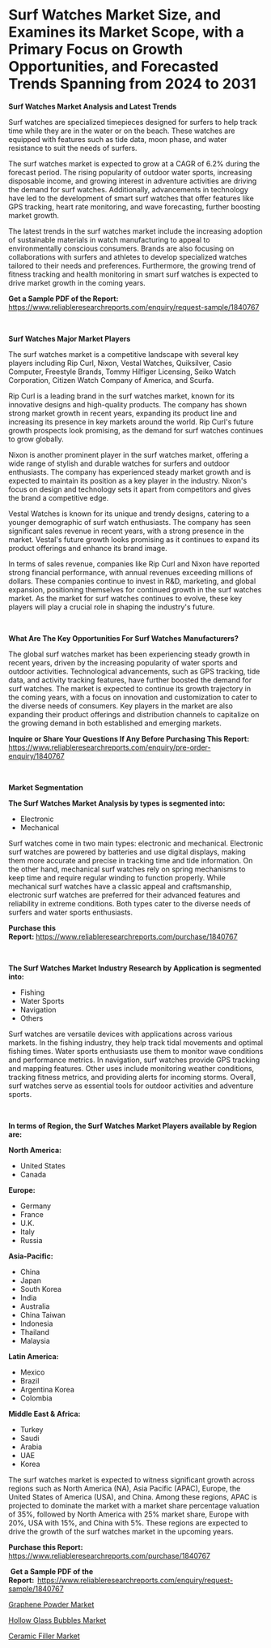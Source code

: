 <p><h1>Surf Watches Market Size, and Examines its Market Scope, with a Primary Focus on Growth Opportunities, and Forecasted Trends Spanning from 2024 to 2031</h1></p><p><strong>Surf Watches Market Analysis and Latest Trends</strong></p>
<p><p>Surf watches are specialized timepieces designed for surfers to help track time while they are in the water or on the beach. These watches are equipped with features such as tide data, moon phase, and water resistance to suit the needs of surfers.</p><p>The surf watches market is expected to grow at a CAGR of 6.2% during the forecast period. The rising popularity of outdoor water sports, increasing disposable income, and growing interest in adventure activities are driving the demand for surf watches. Additionally, advancements in technology have led to the development of smart surf watches that offer features like GPS tracking, heart rate monitoring, and wave forecasting, further boosting market growth.</p><p>The latest trends in the surf watches market include the increasing adoption of sustainable materials in watch manufacturing to appeal to environmentally conscious consumers. Brands are also focusing on collaborations with surfers and athletes to develop specialized watches tailored to their needs and preferences. Furthermore, the growing trend of fitness tracking and health monitoring in smart surf watches is expected to drive market growth in the coming years.</p></p>
<p><strong>Get a Sample PDF of the Report:&nbsp;</strong> <a href="https://www.reliableresearchreports.com/enquiry/request-sample/1840767">https://www.reliableresearchreports.com/enquiry/request-sample/1840767</a></p>
<p>&nbsp;</p>
<p><strong>Surf Watches Major Market Players</strong></p>
<p><p>The surf watches market is a competitive landscape with several key players including Rip Curl, Nixon, Vestal Watches, Quiksilver, Casio Computer, Freestyle Brands, Tommy Hilfiger Licensing, Seiko Watch Corporation, Citizen Watch Company of America, and Scurfa.</p><p>Rip Curl is a leading brand in the surf watches market, known for its innovative designs and high-quality products. The company has shown strong market growth in recent years, expanding its product line and increasing its presence in key markets around the world. Rip Curl's future growth prospects look promising, as the demand for surf watches continues to grow globally.</p><p>Nixon is another prominent player in the surf watches market, offering a wide range of stylish and durable watches for surfers and outdoor enthusiasts. The company has experienced steady market growth and is expected to maintain its position as a key player in the industry. Nixon's focus on design and technology sets it apart from competitors and gives the brand a competitive edge.</p><p>Vestal Watches is known for its unique and trendy designs, catering to a younger demographic of surf watch enthusiasts. The company has seen significant sales revenue in recent years, with a strong presence in the market. Vestal's future growth looks promising as it continues to expand its product offerings and enhance its brand image.</p><p>In terms of sales revenue, companies like Rip Curl and Nixon have reported strong financial performance, with annual revenues exceeding millions of dollars. These companies continue to invest in R&D, marketing, and global expansion, positioning themselves for continued growth in the surf watches market. As the market for surf watches continues to evolve, these key players will play a crucial role in shaping the industry's future.</p></p>
<p>&nbsp;</p>
<p><strong>What Are The Key Opportunities For Surf Watches Manufacturers?</strong></p>
<p><p>The global surf watches market has been experiencing steady growth in recent years, driven by the increasing popularity of water sports and outdoor activities. Technological advancements, such as GPS tracking, tide data, and activity tracking features, have further boosted the demand for surf watches. The market is expected to continue its growth trajectory in the coming years, with a focus on innovation and customization to cater to the diverse needs of consumers. Key players in the market are also expanding their product offerings and distribution channels to capitalize on the growing demand in both established and emerging markets.</p></p>
<p><strong>Inquire or Share Your Questions If Any Before Purchasing This Report:</strong> <a href="https://www.reliableresearchreports.com/enquiry/pre-order-enquiry/1840767">https://www.reliableresearchreports.com/enquiry/pre-order-enquiry/1840767</a></p>
<p>&nbsp;</p>
<p><strong>Market Segmentation</strong></p>
<p><strong>The Surf Watches Market Analysis by types is segmented into:</strong></p>
<p><ul><li>Electronic</li><li>Mechanical</li></ul></p>
<p><p>Surf watches come in two main types: electronic and mechanical. Electronic surf watches are powered by batteries and use digital displays, making them more accurate and precise in tracking time and tide information. On the other hand, mechanical surf watches rely on spring mechanisms to keep time and require regular winding to function properly. While mechanical surf watches have a classic appeal and craftsmanship, electronic surf watches are preferred for their advanced features and reliability in extreme conditions. Both types cater to the diverse needs of surfers and water sports enthusiasts.</p></p>
<p><strong>Purchase this Report:&nbsp;</strong><a href="https://www.reliableresearchreports.com/purchase/1840767">https://www.reliableresearchreports.com/purchase/1840767</a></p>
<p>&nbsp;</p>
<p><strong>The Surf Watches Market Industry Research by Application is segmented into:</strong></p>
<p><ul><li>Fishing</li><li>Water Sports</li><li>Navigation</li><li>Others</li></ul></p>
<p><p>Surf watches are versatile devices with applications across various markets. In the fishing industry, they help track tidal movements and optimal fishing times. Water sports enthusiasts use them to monitor wave conditions and performance metrics. In navigation, surf watches provide GPS tracking and mapping features. Other uses include monitoring weather conditions, tracking fitness metrics, and providing alerts for incoming storms. Overall, surf watches serve as essential tools for outdoor activities and adventure sports.</p></p>
<p>&nbsp;</p>
<p><strong>In terms of Region, the Surf Watches Market Players available by Region are:</strong></p>
<p>
    <p> <strong> North America: </strong>
        <ul>
            <li>United States</li>
            <li>Canada</li>
        </ul>
        </p> 
    <p> <strong> Europe: </strong>
        <ul>
            <li>Germany</li>
            <li>France</li>
            <li>U.K.</li>
            <li>Italy</li>
            <li>Russia</li>
        </ul>
        </p> 
    <p> <strong> Asia-Pacific: </strong>
        <ul>
            <li>China</li>
            <li>Japan</li>
            <li>South Korea</li>
            <li>India</li>
            <li>Australia</li>
            <li>China Taiwan</li>
            <li>Indonesia</li>
            <li>Thailand</li>
            <li>Malaysia</li>
        </ul>
        </p> 
    <p> <strong> Latin America: </strong>
        <ul>
            <li>Mexico</li>
            <li>Brazil</li>
            <li>Argentina Korea</li>
            <li>Colombia</li>
        </ul>
        </p> 
    <p> <strong> Middle East & Africa: </strong>
        <ul>
            <li>Turkey</li>
            <li>Saudi</li>
            <li>Arabia</li>
            <li>UAE</li>
            <li>Korea</li>
        </ul>
    </p>
    </p>
<p><p>The surf watches market is expected to witness significant growth across regions such as North America (NA), Asia Pacific (APAC), Europe, the United States of America (USA), and China. Among these regions, APAC is projected to dominate the market with a market share percentage valuation of 35%, followed by North America with 25% market share, Europe with 20%, USA with 15%, and China with 5%. These regions are expected to drive the growth of the surf watches market in the upcoming years.</p></p>
<p><strong>Purchase this Report: </strong><a href="https://www.reliableresearchreports.com/purchase/1840767">https://www.reliableresearchreports.com/purchase/1840767</a></p>
<p>&nbsp;<strong>Get a Sample PDF of the Report:&nbsp;&nbsp;</strong><a href="https://www.reliableresearchreports.com/enquiry/request-sample/1840767">https://www.reliableresearchreports.com/enquiry/request-sample/1840767</a></p>
<p><strong></strong></p>
<p><p><a href="https://adventurous-uranium-ef9.notion.site/Decoding-the-Graphene-Powder-Market-A-Deep-Dive-into-the-Latest-Market-Trends-Market-Segmentation--2dad773acc41407cbcd808b9b1613c3d">Graphene Powder Market</a></p><p><a href="https://carnation-joke-41f.notion.site/Hollow-Glass-Bubbles-Market-Research-Report-Provides-Critical-Insights-that-can-help-Shape-Business--ffa21dd657884da4ba362a7ebea37826">Hollow Glass Bubbles Market</a></p><p><a href="https://extreme-scabiosa-c81.notion.site/Ceramic-Filler-Market-Research-Report-Provides-Critical-Insights-that-can-help-Shape-Business-Develo-78fd7a925cb14aa8bdf6a58988797e02">Ceramic Filler Market</a></p></p>